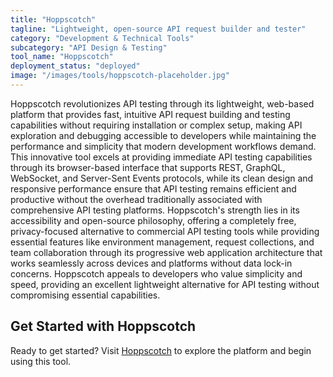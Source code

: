 ```yaml
---
title: "Hoppscotch"
tagline: "Lightweight, open-source API request builder and tester"
category: "Development & Technical Tools"
subcategory: "API Design & Testing"
tool_name: "Hoppscotch"
deployment_status: "deployed"
image: "/images/tools/hoppscotch-placeholder.jpg"
---
```

Hoppscotch revolutionizes API testing through its lightweight, web-based platform that provides fast, intuitive API request building and testing capabilities without requiring installation or complex setup, making API exploration and debugging accessible to developers while maintaining the performance and simplicity that modern development workflows demand. This innovative tool excels at providing immediate API testing capabilities through its browser-based interface that supports REST, GraphQL, WebSocket, and Server-Sent Events protocols, while its clean design and responsive performance ensure that API testing remains efficient and productive without the overhead traditionally associated with comprehensive API testing platforms. Hoppscotch's strength lies in its accessibility and open-source philosophy, offering a completely free, privacy-focused alternative to commercial API testing tools while providing essential features like environment management, request collections, and team collaboration through its progressive web application architecture that works seamlessly across devices and platforms without data lock-in concerns. Hoppscotch appeals to developers who value simplicity and speed, providing an excellent lightweight alternative for API testing without compromising essential capabilities.

## Get Started with Hoppscotch

Ready to get started? Visit [Hoppscotch](https://hoppscotch.io) to explore the platform and begin using this tool.
